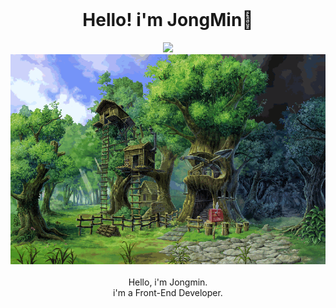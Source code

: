 <br>

<div align="center">
<h1> Hello! i'm JongMin👏 </h1> 
</div>

<div align="center">
<a href="https://github.com/devmini1203"><img src="https://hits.seeyoufarm.com/api/count/incr/badge.svg?url=https%3A%2F%2Fgithub.com%2Fdevmini1203&count_bg=%233D7CC8&title_bg=%23555555&icon=smugmug.svg&icon_color=%23E7E7E7&title=hits&edge_flat=false"/></a>
</div>

<div align="center">
<img src="/assets/img/gif/i013652326682.gif"/>
</div>

<br/>
<div align="center">
Hello, i'm Jongmin. 
</div>

<div align="center">
i'm a Front-End Developer.
</div>
